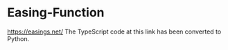# Easing-Function
https://easings.net/
The TypeScript code at this link has been converted to Python.
